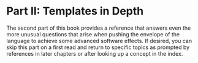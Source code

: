 # Part II: Templates in Depth 

The second part of this book provides a reference that answers even the more unusual questions that arise when pushing the envelope of the language to achieve some advanced software effects. If desired, you can skip this part on a first read and return to specific topics as prompted by references in later chapters or after looking up a concept in the index.
